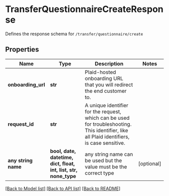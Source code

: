 # TransferQuestionnaireCreateResponse

Defines the response schema for `/transfer/questionnaire/create`

## Properties
Name | Type | Description | Notes
------------ | ------------- | ------------- | -------------
**onboarding_url** | **str** | Plaid-hosted onboarding URL that you will redirect the end customer to. | 
**request_id** | **str** | A unique identifier for the request, which can be used for troubleshooting. This identifier, like all Plaid identifiers, is case sensitive. | 
**any string name** | **bool, date, datetime, dict, float, int, list, str, none_type** | any string name can be used but the value must be the correct type | [optional]

[[Back to Model list]](../README.md#documentation-for-models) [[Back to API list]](../README.md#documentation-for-api-endpoints) [[Back to README]](../README.md)


